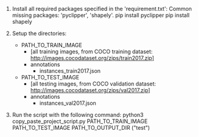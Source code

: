 1. Install all required packages specified in the 'requirement.txt':
    Common missing packages: 'pyclipper', 'shapely'.
	pip install pyclipper
	pip install shapely
2. Setup the directories: 
    - PATH_TO_TRAIN_IMAGE
        - [all training images, from COCO training dataset: http://images.cocodataset.org/zips/train2017.zip]
        - annotations
            - instances_train2017.json
    - PATH_TO_TEST_IMAGE
        - [all testing images, from COCO validation dataset: http://images.cocodataset.org/zips/val2017.zip]
        - annotations
            - instances_val2017.json

3. Run the script with the following command:
	python3 copy_paste_project_script.py PATH_TO_TRAIN_IMAGE PATH_TO_TEST_IMAGE PATH_TO_OUTPUT_DIR ("test")

